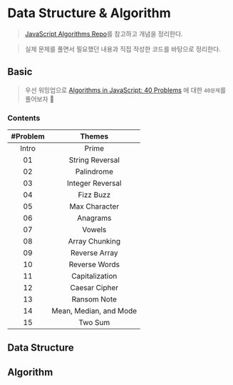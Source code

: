 # Data Structure & Algorithm

> [JavaScript Algorithms Repo](https://github.com/trekhleb/javascript-algorithms/blob/master/README.ko-KR.md)를 참고하고 개념을 정리한다.

> 실제 문제를 풀면서 필요했던 내용과 직접 작성한 코드를 바탕으로 정리한다.

## Basic

> 우선 워밍업으로 [Algorithms in JavaScript: 40 Problems](https://medium.com/siliconwat/algorithms-in-javascript-b0bed68f4038) 에 대한 `40문제`를 풀어보자 🚀

### Contents

| #Problem |         Themes         |
| :------: | :--------------------: |
|  Intro   |         Prime          |
|    01    |    String Reversal     |
|    02    |       Palindrome       |
|    03    |    Integer Reversal    |
|    04    |       Fizz Buzz        |
|    05    |     Max Character      |
|    06    |        Anagrams        |
|    07    |         Vowels         |
|    08    |     Array Chunking     |
|    09    |     Reverse Array      |
|    10    |     Reverse Words      |
|    11    |     Capitalization     |
|    12    |     Caesar Cipher      |
|    13    |      Ransom Note       |
|    14    | Mean, Median, and Mode |
|    15    |        Two Sum         |

## Data Structure

## Algorithm
